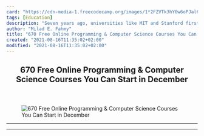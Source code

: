 ```yaml
---
card: "https://cdn-media-1.freecodecamp.org/images/1*2FZVTk3hY0w6oPJal6NItw.png"
tags: [Education]
description: "Seven years ago, universities like MIT and Stanford first ope"
author: "Milad E. Fahmy"
title: "670 Free Online Programming & Computer Science Courses You Can Start in December"
created: "2021-08-16T11:35:02+02:00"
modified: "2021-08-16T11:35:02+02:00"
---
```

<div class="site-wrapper">
<main id="site-main" class="site-main outer">
<div class="inner">
<article class="post-full post tag-education tag-technology tag-tech tag-design tag-self-improvement ">
<header class="post-full-header">
<h1 class="post-full-title">670 Free Online Programming &amp; Computer Science Courses You Can Start in December</h1>
</header>
<figure class="post-full-image">
<picture>
<source media="(max-width: 700px)" sizes="1px" srcset="data:image/gif;base64,R0lGODlhAQABAIAAAAAAAP///yH5BAEAAAAALAAAAAABAAEAAAIBRAA7 1w">
<source media="(min-width: 701px)" sizes="(max-width: 800px) 400px,
(max-width: 1170px) 700px,
1400px" srcset="https://cdn-media-1.freecodecamp.org/images/1*2FZVTk3hY0w6oPJal6NItw.png 300w,
https://cdn-media-1.freecodecamp.org/images/1*2FZVTk3hY0w6oPJal6NItw.png 600w,
https://cdn-media-1.freecodecamp.org/images/1*2FZVTk3hY0w6oPJal6NItw.png 1000w,
https://cdn-media-1.freecodecamp.org/images/1*2FZVTk3hY0w6oPJal6NItw.png 2000w">
<img onerror="this.style.display='none'" src="https://cdn-media-1.freecodecamp.org/images/1*2FZVTk3hY0w6oPJal6NItw.png" alt="670 Free Online Programming &amp; Computer Science Courses You Can Start in December">
</picture>
</figure>
<section class="post-full-content">
<div class="post-content">
</div>
<hr>
<hr>
</section>
</article>
</div>
</main>
</div>
<!-- Google Tag Manager (noscript) -->
<!-- End Google Tag Manager (noscript) -->
